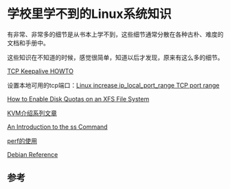 # 学校里学不到的Linux系统知识

有非常、非常多的细节是从书本上学不到，这些细节通常分散在各种古朴、难度的文档和手册中。

这些知识在不知道的时候，感觉很简单，知道以后才发现，原来有这么多的细节。

[TCP Keepalive HOWTO](http://tldp.org/HOWTO/TCP-Keepalive-HOWTO/index.html)

设置本地可用的tcp端口：[Linux increase ip_local_port_range TCP port range](https://ma.ttias.be/linux-increase-ip_local_port_range-tcp-port-range/)

[How to Enable Disk Quotas on an XFS File System](https://www.thegeekdiary.com/how-to-enable-disk-quotas-on-an-xfs-file-system/)

[KVM介绍系列文章](https://www.cnblogs.com/sammyliu/p/4543110.html)

[An Introduction to the ss Command](https://www.linux.com/learn/intro-to-linux/2017/7/introduction-sS-command)

[perf的使用](http://linux.51yip.com/search/perf)

[Debian Reference](https://www.debian.org/doc/manuals/debian-reference/index.en.html)

## 参考
